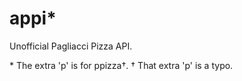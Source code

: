 # appi*
Unofficial Pagliacci Pizza API.

\* The extra 'p' is for ppizza†.
† That extra 'p' is a typo.
